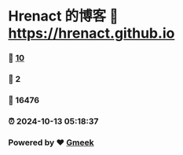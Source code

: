 # Hrenact 的博客 :link: https://hrenact.github.io 
### :page_facing_up: [10](https://hrenact.github.io/tag.html) 
### :speech_balloon: 2 
### :hibiscus: 16476 
### :alarm_clock: 2024-10-13 05:18:37 
### Powered by :heart: [Gmeek](https://github.com/Meekdai/Gmeek)
